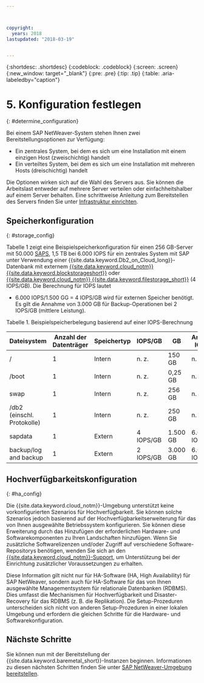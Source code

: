 ```yaml
---



copyright:
  years: 2018
lastupdated: "2018-03-19"


---
```


{:shortdesc: .shortdesc}
{:codeblock: .codeblock}
{:screen: .screen}
{:new_window: target="_blank"}
{:pre: .pre}
{:tip: .tip}
{:table: .aria-labeledby="caption"}


# 5. Konfiguration festlegen
{: #determine_configuration}

Bei einem SAP NetWeaver-System stehen Ihnen zwei Bereitstellungsoptionen zur Verfügung:
  * Ein zentrales System, bei dem es sich um eine Installation mit einem einzigen Host (zweischichtig) handelt
  * Ein verteiltes System, bei dem es sich um eine Installation mit mehreren Hosts (dreischichtig) handelt
  
Die Optionen wirken sich auf die Wahl des Servers aus. Sie können die Arbeitslast entweder auf mehrere Server verteilen oder einfachheitshalber auf einem Server behalten. Eine schrittweise Anleitung zum Bereitstellen des Servers finden Sie unter [Infrastruktur einrichten](/docs/infrastructure/sap-netweaver/sap-setting-up-infrastructure.html#set_up_infrastructure).

## Speicherkonfiguration
{: #storage_config}

Tabelle 1 zeigt eine Beispielspeicherkonfiguration für einen 256 GB-Server mit 50.000 [SAPS](docs/infrastructure/sap-netweaver/sap-size-server.html), 1,5 TB bei 6.000 IOPS für ein zentrales System mit SAP unter Verwendung einer {{site.data.keyword.Db2_on_Cloud_long}}-Datenbank mit externem [{{site.data.keyword.cloud_notm}} {{site.data.keyword.blockstorageshort}}](https://console.bluemix.net/docs/infrastructure/BlockStorage/index.html#getting-started-with-block-storage) oder [{{site.data.keyword.cloud_notm}} {{site.data.keyword.filestorage_short}}](https://console.bluemix.net/docs/infrastructure/FileStorage/index.html#getting-started-with-file-storage) (4 IOPS/GB). Die Berechnung für IOPS lautet

  * 6.000 IOPS/1.500 GG = 4 IOPS/GB wird für externen Speicher benötigt. Es gilt die Annahme von 3.000 GB für Backup-Operationen bei 2 IOPS/GB (mittlere Leistung).
  
Tabelle 1. Beispielspeicherbelegung basierend auf einer IOPS-Berechnung

| Dateisystem | Anzahl der Datenträger | Speichertyp | IOPS/GB | GB | Anzahl IOPS |
| --- | --- | --- | --- | --- | --- |
| / | 1 | Intern | n. z. | 150 GB | n. z. |
| /boot | 1 | Intern | n. z. | 0,25 GB | n. z. |
| swap | 1 | Intern | n. z. | 256 GB | n. z. |
| /db2 (einschl. Protokolle) | 1 | Intern | n. z. | 250 GB | n. z. |
| sapdata | 1 | Extern | 4 IOPS/GB | 1.500 GB | 6.000 IOPS |
| backup/log and backup | 1 | Extern | 2 IOPS/GB | 3.000 GB | 6.000 IOPS |

## Hochverfügbarkeitskonfiguration
{: #ha_config}

Die {{site.data.keyword.cloud_notm}}-Umgebung unterstützt keine vorkonfigurierten Szenarios für Hochverfügbarkeit. Sie können solche Szenarios jedoch basierend auf der Hochverfügbarkeitserweiterung für das von Ihnen ausgewählte Betriebssystem konfigurieren. Sie können diese Erweiterung durch das Hinzufügen der erforderlichen Hardware- und Softwarekomponenten zu Ihren Landschaften hinzufügen. Wenn Sie zusätzliche Softwarelizenzen und/oder Zugriff auf verschiedene Software-Repositorys benötigen, wenden Sie sich an den [{{site.data.keyword.cloud_notm}}-Support](https://console.bluemix.net/docs/get-support/howtogetsupport.html#getting-customer-support), um Unterstützung bei der Einrichtung zusätzlicher Voraussetzungen zu erhalten.

Diese Information gilt nicht nur für HA-Software (HA, High Availability) für SAP NetWeaver, sondern auch für HA-Software für das von Ihnen ausgewählte Managementsystem für relationale Datenbanken (RDBMS). Dies umfasst die Mechanismen für Hochverfügbarkeit und Disaster-Recovery für das RDBMS (z. B. die Replikation). Die Setup-Prozeduren unterscheiden sich nicht von anderen Setup-Prozeduren in einer lokalen Umgebung und erfordern die gleichen Schritte für die Hardware- und Softwarekonfiguration.

## Nächste Schritte

Sie können nun mit der Bereitstellung der {{site.data.keyword.baremetal_short}}-Instanzen beginnen. Informationen zu diesen nächsten Schritten finden Sie unter [SAP NetWeaver-Umgebung bereitstellen](/docs/infrastructure/sap-netweaver/sap-provision-environment.html).
  
  


